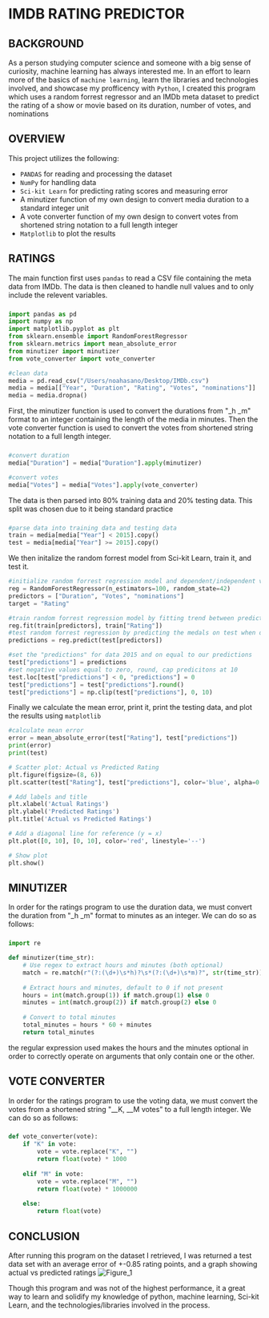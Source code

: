 # IMDB RATING PREDICTOR
## BACKGROUND
As a person studying computer science and someone with a big sense of curiosity, machine learning has always interested me. In an effort to learn more of the basics of `machine learning`, learn the libraries and technologies involved, and showcase my profficency with `Python`, I created this program which uses a random forrest regressor and an IMDb meta dataset to predict the rating of a show or movie based on its duration, number of votes, and nominations

## OVERVIEW
This project utilizes the following:
- `PANDAS` for reading and processing the dataset
- `NumPy` for handling data
- `Sci-kit Learn` for predicting rating scores and measuring error
- A minutizer function of my own design to convert media duration to a standard integer unit
- A vote converter function of my own design to convert votes from shortened string notation to a full length integer
- `Matplotlib` to plot the results

## RATINGS
The main function first uses `pandas` to read a CSV file containing the meta data from IMDb. The data is then cleaned to handle null values and to only include the relevent variables. 
###
```python
import pandas as pd
import numpy as np
import matplotlib.pyplot as plt
from sklearn.ensemble import RandomForestRegressor
from sklearn.metrics import mean_absolute_error
from minutizer import minutizer
from vote_converter import vote_converter

#clean data
media = pd.read_csv("/Users/noahasano/Desktop/IMDb.csv")
media = media[["Year", "Duration", "Rating", "Votes", "nominations"]]
media = media.dropna()
```
First, the minutizer function is used to convert the durations from "_h _m" format to an integer containing the length of the media in minutes. Then the vote converter function is used to convert the votes from shortened string notation to a full length integer.
###
```python
#convert duration
media["Duration"] = media["Duration"].apply(minutizer)

#convert votes
media["Votes"] = media["Votes"].apply(vote_converter)
```
The data is then parsed into 80% training data and 20% testing data. This split was chosen due to it being standard practice
###
```python
#parse data into training data and testing data
train = media[media["Year"] < 2015].copy()
test = media[media["Year"] >= 2015].copy()
```
We then initalize the random forrest model from Sci-kit Learn, train it, and test it.
```python
#initialize random forrest regression model and dependent/independent variables
reg = RandomForestRegressor(n_estimators=100, random_state=42)
predictors = ["Duration", "Votes", "nominations"]
target = "Rating"

#train random forrest regression model by fitting trend between predictors and target
reg.fit(train[predictors], train["Rating"])
#test random forrest regression by predicting the medals on test when only given "athletes" and "prev_medals"
predictions = reg.predict(test[predictors])

#set the "predictions" for data 2015 and on equal to our predictions
test["predictions"] = predictions
#set negative values equal to zero, round, cap predicitons at 10
test.loc[test["predictions"] < 0, "predictions"] = 0
test["predictions"] = test["predictions"].round()
test["predictions"] = np.clip(test["predictions"], 0, 10)
```
Finally we calculate the mean error, print it, print the testing data, and plot the results using `matplotlib`
```python
#calculate mean error
error = mean_absolute_error(test["Rating"], test["predictions"])
print(error)
print(test)

# Scatter plot: Actual vs Predicted Rating
plt.figure(figsize=(8, 6))
plt.scatter(test["Rating"], test["predictions"], color='blue', alpha=0.5)

# Add labels and title
plt.xlabel('Actual Ratings')
plt.ylabel('Predicted Ratings')
plt.title('Actual vs Predicted Ratings')

# Add a diagonal line for reference (y = x)
plt.plot([0, 10], [0, 10], color='red', linestyle='--')

# Show plot
plt.show()
```

## MINUTIZER
In order for the ratings program to use the duration data, we must convert the duration from "_h _m" format to minutes as an integer. We can do so as follows:
###
```python
import re

def minutizer(time_str):
    # Use regex to extract hours and minutes (both optional)
    match = re.match(r"(?:(\d+)\s*h)?\s*(?:(\d+)\s*m)?", str(time_str))
    
    # Extract hours and minutes, default to 0 if not present
    hours = int(match.group(1)) if match.group(1) else 0
    minutes = int(match.group(2)) if match.group(2) else 0
    
    # Convert to total minutes
    total_minutes = hours * 60 + minutes
    return total_minutes

```
the regular expression used makes the hours and the minutes optional in order to correctly operate on arguments that only contain one or the other.

## VOTE CONVERTER
In order for the ratings program to use the voting data, we must convert the votes from a shortened string "__K, __M votes" to a full length integer. We can do so as follows:
###
```python
def vote_converter(vote):
    if "K" in vote:
        vote = vote.replace("K", "")
        return float(vote) * 1000
    
    elif "M" in vote:
        vote = vote.replace("M", "")
        return float(vote) * 1000000
    
    else:
        return float(vote)
```

## CONCLUSION
After running this program on the dataset I retrieved, I was returned a test data set with an average error of +-0.85 rating points, and a graph showing actual vs predicted ratings
![Figure_1](https://github.com/user-attachments/assets/605f3568-1660-4b9d-acef-72267940f7d2)

Though this program and was not of the highest performance, it a great way to learn and solidify my knowledge of python, machine learning, Sci-kit Learn, and the technologies/libraries involved in the process.
